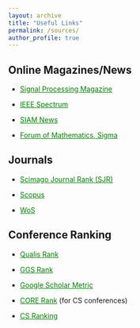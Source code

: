 ```yaml
---
layout: archive
title: "Useful Links"
permalink: /sources/
author_profile: true
---
```


Online Magazines/News
---
* <a href="https://read.nxtbook.com/ieee/signal_processing/" style="color: green; text-decoration: underline; ">Signal Processing Magazine</a>

*  <a href="https://read.nxtbook.com/ieee/spectrum_int/" style="color: green; text-decoration: underline; ">IEEE Spectrum</a>
  
* <a href="https://www.siam.org/publications/siam-news/" style="color: green; text-decoration: underline; ">SIAM News</a>

* <a href="https://www.cambridge.org/core/journals/forum-of-mathematics-sigma" style="color: green; text-decoration: underline; ">Forum of Mathematics, Sigma</a>

Journals
---

* <a href="https://www.scimagojr.com" style="color: green; text-decoration: underline; ">Scimago Journal Rank (SJR)</a> 

* <a href="https://www.scopus.com/sources.uri?zone=TopNavBar&origin=AuthorProfile" style="color: green; text-decoration: underline; ">Scopus</a>   

* <a href="https://mjl.clarivate.com/home" style="color: green; text-decoration: underline; ">WoS</a>     


Conference Ranking
---
* <a href="https://ppgcc.github.io/discentesPPGCC/en/qualis" style="color: green; text-decoration: underline; ">Qualis Rank</a>  

* <a href="https://scie.lcc.uma.es:8443/gii-grin-scie-rating/ratingSearch.jsf" style="color: green; text-decoration: underline; "> GGS Rank</a>   

* <a href="https://scholar.google.com.vn/citations?view_op=top_venues&hl=en&vq=eng" style="color: green; text-decoration: underline; ">Google Scholar Metric</a>

* <a href="http://portal.core.edu.au/conf-ranks/" style="color: green; text-decoration: underline; "> CORE Rank</a>  (for CS conferences)

* <a href="https://csrankings.org/" style="color: green; text-decoration: underline; ">CS Ranking</a>  

